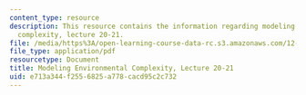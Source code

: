 ```yaml
---
content_type: resource
description: This resource contains the information regarding modeling environmental
  complexity, lecture 20-21.
file: /media/https%3A/open-learning-course-data-rc.s3.amazonaws.com/12-086-modeling-environmental-complexity-fall-2014/e713a344f2556825a778cacd95c2c732_MIT12_086F14_biocycle.pdf
file_type: application/pdf
resourcetype: Document
title: Modeling Environmental Complexity, Lecture 20-21
uid: e713a344-f255-6825-a778-cacd95c2c732
---
```

